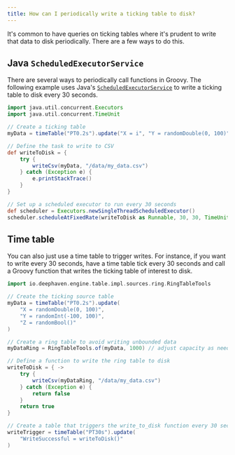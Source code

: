 ```yaml
---
title: How can I periodically write a ticking table to disk?
---
```


It's common to have queries on ticking tables where it's prudent to write that data to disk periodically. There are a few ways to do this.

## Java `ScheduledExecutorService`

There are several ways to periodically call functions in Groovy. The following example uses Java's [`ScheduledExecutorService`](https://docs.oracle.com/javase/8/docs/api/java/util/concurrent/ScheduledExecutorService.html) to write a ticking table to disk every 30 seconds.

```groovy skip-test
import java.util.concurrent.Executors
import java.util.concurrent.TimeUnit

// Create a ticking table
myData = timeTable("PT0.2s").update("X = i", "Y = randomDouble(0, 100)")

// Define the task to write to CSV
def writeToDisk = {
    try {
        writeCsv(myData, "/data/my_data.csv")
    } catch (Exception e) {
        e.printStackTrace()
    }
}

// Set up a scheduled executor to run every 30 seconds
def scheduler = Executors.newSingleThreadScheduledExecutor()
scheduler.scheduleAtFixedRate(writeToDisk as Runnable, 30, 30, TimeUnit.SECONDS)
```

## Time table

You can also just use a time table to trigger writes. For instance, if you want to write every 30 seconds, have a time table tick every 30 seconds and call a Groovy function that writes the ticking table of interest to disk.

```groovy skip-test
import io.deephaven.engine.table.impl.sources.ring.RingTableTools

// Create the ticking source table
myData = timeTable("PT0.2s").update(
    "X = randomDouble(0, 100)",
    "Y = randomInt(-100, 100)",
    "Z = randomBool()"
)

// Create a ring table to avoid writing unbounded data
myDataRing = RingTableTools.of(myData, 1000) // adjust capacity as needed

// Define a function to write the ring table to disk
writeToDisk = { ->
    try {
        writeCsv(myDataRing, "/data/my_data.csv")
    } catch (Exception e) {
        return false
    }
    return true
}

// Create a table that triggers the write_to_disk function every 30 seconds
writeTrigger = timeTable("PT30s").update(
    "WriteSuccessful = writeToDisk()"
)
```
